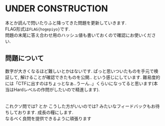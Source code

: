 # UNDER CONSTRUCTION  
本とか読んで閃いたりふと降ってきた問題を更新していきます.  
FLAG形式は`FLAG{hogepiyo}`です.  
問題の末尾に答え合わせ用のハッシュ値も書いておくので確認にお使いください.

## 問題について  
数字が大きくなるほど難しいとかはないです. ぱっと思いついたものを手元で検証して, 解けることが確認できたものを公開.. という感じにしています.
難易度的には「CTFに出すのはちょっとなぁ..うーん..」くらいになってると思います(本当はHardレベルの作問がしたいので精進します).  
<br />
<br />
これクソ問では? とか こうした方がいいのでは? みたいなフィードバックもお待ちしております. 成長の糧にします.  
なるべく良問を提供できるように頑張ります  
